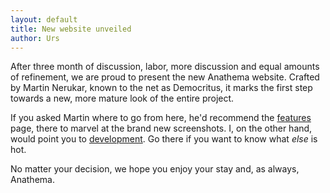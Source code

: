 ```yaml
---
layout: default
title: New website unveiled
author: Urs
---
```


<p>After three month of discussion, labor, more discussion and equal amounts of refinement, we are proud to present the new Anathema website. Crafted by Martin Nerukar, known to the net as Democritus, it marks the first step towards a new, more mature look of the entire project.</p>

<p>If you asked Martin where to go from here, he'd recommend the <a href="/features">features</a> page, there to marvel at the brand new screenshots. I, on the other hand, would point you to <a href="/development">development</a>. Go there if you want to know what <i>else</i> is hot.</p>

<p>No matter your decision, we hope you enjoy your stay and, as always, Anathema.<br/></p>